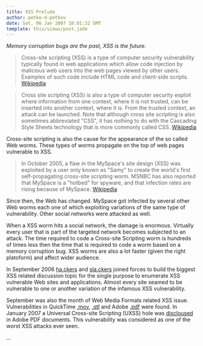 ```yaml
---
title: XSS Prelude
author: petko-d-petkov
date: Sat, 06 Jan 2007 18:01:32 GMT
template: this/views/post.jade
---
```


_Memory corruption bugs are the past, XSS is the future._

> Cross-site scripting (XSS) is a type of computer security vulnerability typically found in web applications which allow code injection by malicious web users into the web pages viewed by other users. Examples of such code include HTML code and client-side scripts. [Wikipedia](http://en.wikipedia.org/wiki/Cross_site_scripting)

> Cross site scripting (XSS) is also a type of computer security exploit where information from one context, where it is not trusted, can be inserted into another context, where it is. From the trusted context, an attack can be launched. Note that although cross site scripting is also sometimes abbreviated "CSS", it has nothing to do with the Cascading Style Sheets technology that is more commonly called CSS. [Wikipedia](http://en.wikipedia.org/wiki/%58%53%53)

Cross-site scripting is also the cause for the appearance of the so called Web worms. These types of worms propagate on the top of web pages vulnerable to XSS.

> In October 2005, a flaw in the MySpace's site design (XSS) was exploited by a user only known as "Samy" to create the world's first self-propagating cross-site scripting worm. MSNBC has also reported that MySpace is a "hotbed" for spyware, and that infection rates are rising because of MySpace. [Wikipedia](http://en.wikipedia.org/wiki/MySpace)

Since then, the Web has changed. MySpace got infected by several other Web worms each one of which exploiting variations of the same type of vulnerability. Other social networks were attacked as well.

When a XSS worm hits a social network, the damage is enormous. Virtually every user that is part of the targeted network becomes subjected to an attack. The time required to code a Cross-site Scripting worm is hundreds of times less then the time that is required to code a worm based on a memory corruption bug. XSS worms are also a lot faster (given the right platoform) and affect wider audience.

In September 2006 [ha.ckers](http://ha.ckers.org) and [sla.ckers](http://sla.ckers.org/forum/read.php?3,44,816) joined forces to build the biggest XSS related discussion topic for the single purpose to enumerate XSS vulnerable Web sites and applications. Almost every site seamed to be vulnerable to one or another variation of the infamous XSS vulnerability.

September was also the month of Web Media Formats related XSS issue. Vulnerabilities in QuickTime [.mov](/blog/backdooring-quicktime-movies/), [.qtl](/blog/backdooring-mp3-files/) and Adobe [.pdf](http://michaeldaw.org/md-hacks/backdooring-pdf-files/) were found. In January 2007 a Universal Cross-site Scripting (UXSS) hole was [discloused](/blog/danger-danger-danger/) in Adobe PDF documents. This vulnerability was considered as one of the worst XSS attacks ever seen.

_..._
